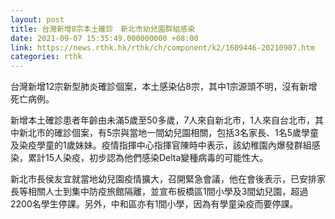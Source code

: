 ```yaml
---
layout: post
title: 台灣新增8宗本土確診　新北市幼兒園群組感染
date: 2021-09-07 15:35:49.000000000 +08:00
link: https://news.rthk.hk/rthk/ch/component/k2/1609446-20210907.htm
categories: rthk
---
```


台灣新增12宗新型肺炎確診個案，本土感染佔8宗，其中1宗源頭不明，沒有新增死亡病例。

新增本土確診患者年齡由未滿5歲至50多歲，7人來自新北市，1人來自台北市，其中新北市的確診個案，有5宗與當地一間幼兒園相關，包括3名家長、1名5歲學童及染疫學童的1歲妹妹。疫情指揮中心指揮官陳時中表示，該幼稚園內爆發群組感染，累計15人染疫，初步認為他們感染Delta變種病毒的可能性大。

新北市長侯友宜就當地幼兒園疫情擴大，召開緊急會議，他在會後表示，已安排家長等相關人士到集中防疫旅館隔離，並宣布板橋區1間小學及3間幼兒園，超過2200名學生停課。另外，中和區亦有1間小學，因為有學童染疫而要停課。
